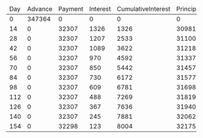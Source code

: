 <table><thead><tr><td>Day</td><td>Advance</td><td>Payment</td><td>Interest</td><td>CumulativeInterest</td><td>Principal</td><td>PrincipalBalance</td></tr></thead><tbody><tr><td>0</td><td>347364</td><td>0</td><td>0</td><td>0</td><td>0</td><td>347364</td></tr><tr><td>14</td><td>0</td><td>32307</td><td>1326</td><td>1326</td><td>30981</td><td>316383</td></tr><tr><td>28</td><td>0</td><td>32307</td><td>1207</td><td>2533</td><td>31100</td><td>285283</td></tr><tr><td>42</td><td>0</td><td>32307</td><td>1089</td><td>3622</td><td>31218</td><td>254065</td></tr><tr><td>56</td><td>0</td><td>32307</td><td>970</td><td>4592</td><td>31337</td><td>222728</td></tr><tr><td>70</td><td>0</td><td>32307</td><td>850</td><td>5442</td><td>31457</td><td>191271</td></tr><tr><td>84</td><td>0</td><td>32307</td><td>730</td><td>6172</td><td>31577</td><td>159694</td></tr><tr><td>98</td><td>0</td><td>32307</td><td>609</td><td>6781</td><td>31698</td><td>127996</td></tr><tr><td>112</td><td>0</td><td>32307</td><td>488</td><td>7269</td><td>31819</td><td>96177</td></tr><tr><td>126</td><td>0</td><td>32307</td><td>367</td><td>7636</td><td>31940</td><td>64237</td></tr><tr><td>140</td><td>0</td><td>32307</td><td>245</td><td>7881</td><td>32062</td><td>32175</td></tr><tr><td>154</td><td>0</td><td>32298</td><td>123</td><td>8004</td><td>32175</td><td>0</td></tr></tbody></table>